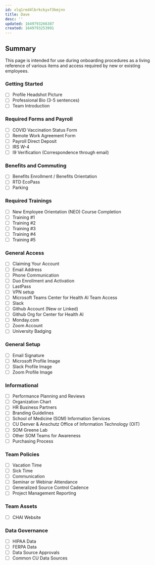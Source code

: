 ```yaml
---
id: xlq1red4lbrkckyxf3kmjnn
title: Dave
desc: ''
updated: 1649793266387
created: 1649793253991
---
```


## Summary

This page is intended for use during onboarding procedures as a living reference of various items and access required by new or existing employees.

### Getting Started

- [ ] Profile Headshot Picture
- [ ] Professional Bio (3-5 sentences)
- [ ] Team Introduction

### Required Forms and Payroll

- [ ] COVID Vaccination Status Form
- [ ] Remote Work Agreement Form
- [ ] Payroll Direct Deposit
- [ ] IRS W-4
- [ ] I9 Verification (Correspondence through email)

### Benefits and Commuting

- [ ] Benefits Enrollment / Benefits Orientation
- [ ] RTD EcoPass
- [ ] Parking

### Required Trainings

- [ ] New Employee Orientation (NEO) Course Completion
- [ ] Training #1
- [ ] Training #2
- [ ] Training #3
- [ ] Training #4
- [ ] Training #5

### General Access

- [ ] Claiming Your Account
- [ ] Email Address
- [ ] Phone Communication
- [ ] Duo Enrollment and Activation
- [ ] LastPass
- [ ] VPN setup
- [ ] Microsoft Teams Center for Health AI Team Access
- [ ] Slack
- [ ] Github Account (New or Linked)
- [ ] Github Org for Center for Health AI
- [ ] Monday.com
- [ ] Zoom Account
- [ ] University Badging

### General Setup

- [ ] Email Signature
- [ ] Microsoft Profile Image
- [ ] Slack Profile Image
- [ ] Zoom Profile Image

### Informational

- [ ] Performance Planning and Reviews
- [ ] Organization Chart
- [ ] HR Business Partners
- [ ] Branding Guidelines
- [ ] School of Medicine (SOM) Information Services
- [ ] CU Denver & Anschutz Office of Information Technology (OIT)
- [ ] SOM Greene Lab
- [ ] Other SOM Teams for Awareness
- [ ] Purchasing Process

### Team Policies

- [ ] Vacation Time
- [ ] Sick Time
- [ ] Communication
- [ ] Seminar or Webinar Attendance
- [ ] Generalized Source Control Cadence
- [ ] Project Management Reporting

### Team Assets

- [ ] CHAI Website

### Data Governance

- [ ] HIPAA Data
- [ ] FERPA Data
- [ ] Data Source Approvals
- [ ] Common CU Data Sources
